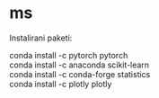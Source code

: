 # ms

Instalirani paketi:

conda install -c pytorch pytorch<br/>
conda install -c anaconda scikit-learn<br/>
conda install -c conda-forge statistics<br/>
conda install -c plotly plotly
